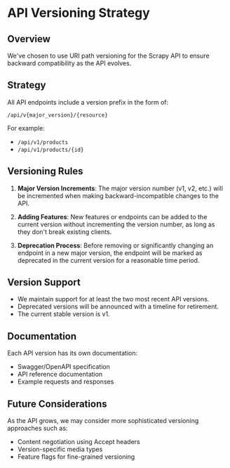 # API Versioning Strategy

## Overview

We've chosen to use URI path versioning for the Scrapy API to ensure backward compatibility as the API evolves.

## Strategy

All API endpoints include a version prefix in the form of:

```
/api/v{major_version}/{resource}
```

For example:

- `/api/v1/products`
- `/api/v1/products/{id}`

## Versioning Rules

1. **Major Version Increments**: The major version number (v1, v2, etc.) will be incremented when making backward-incompatible changes to the API.

2. **Adding Features**: New features or endpoints can be added to the current version without incrementing the version number, as long as they don't break existing clients.

3. **Deprecation Process**: Before removing or significantly changing an endpoint in a new major version, the endpoint will be marked as deprecated in the current version for a reasonable time period.

## Version Support

- We maintain support for at least the two most recent API versions.
- Deprecated versions will be announced with a timeline for retirement.
- The current stable version is v1.

## Documentation

Each API version has its own documentation:

- Swagger/OpenAPI specification
- API reference documentation
- Example requests and responses

## Future Considerations

As the API grows, we may consider more sophisticated versioning approaches such as:

- Content negotiation using Accept headers
- Version-specific media types
- Feature flags for fine-grained versioning
